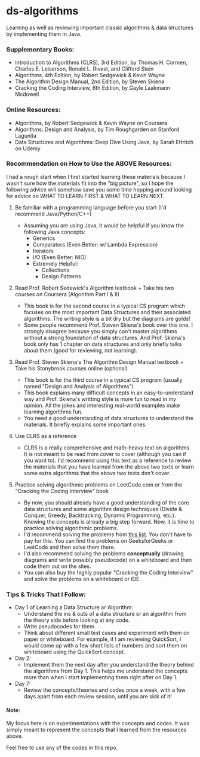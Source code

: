 # ds-algorithms
Learning as well as reviewing important classic algorithms & data structures by implementing them in Java.

### Supplementary Books:
* Introduction to Algorithms (CLRS), 3rd Edition, by Thomas H. Cormen, Charles E. Leiserson, Ronald L. Rivest, and Clifford Stein
* Algorithms, 4th Edition, by Robert Sedgewick & Kevin Wayne
* The Algorithm Design Manual, 2nd Edition, by Steven Skiena
* Cracking the Coding Interview, 6th Edition, by Gayle Laakmann Mcdowell

### Online Resources:
* Algorithms, by Robert Sedgewick & Kevin Wayne on Coursera <br>
* Algorithms: Design and Analysis, by Tim Roughgarden on Stanford Lagunita <br>
* Data Structures and Algorithms: Deep Dive Using Java, by Sarah Ettritch on Udemy <br>

### Recommendation on How to Use the ABOVE Resources:
I had a rough start when I first started learning these materials because I wasn't sure how the materials fit into the "big picture", so I hope the following advice will somehow save you some time hopping around looking for advice on WHAT TO LEARN FIRST & WHAT TO LEARN NEXT.
1. Be familiar with a programming language before you start (I'd recommend Java/Python/C++)
   * Assuming you are using Java, it would be helpful if you know the following Java concepts:
     * Generics
     * Comparators (Even Better: w/ Lambda Expression)
     * Iterators
     * I/O (Even Better: NIO)
     * Extremely Helpful:
       * Collections
       * Design Patterns
       
2. Read Prof. Robert Sedewick's Algorithm textbook + Take his two courses on Coursera (Algorithm Part I & II)
   * This book is for the second course in a typical CS program which focuses on the most important Data Structures and their associated algorithms. The writing style is a bit dry but the diagrams are golds!
   * Some people recommend Prof. Steven Skiena's book over this one. I strongly disagree because you simply can't master algorithms without a strong foundation of data structures. And Prof. Skiena's book only has 1 chapter on data structures and only briefly talks about them (good for reviewing, not learning).
   
3. Read Prof. Steven Skiena's The Algorithm Design Manual textbook + Take his Stonybrook courses online (optional)
   * This book is for the third course in a typical CS program (usually named "Design and Analysis of Algorithms")
   * This book explains many difficult concepts in an easy-to-understand way and Prof. Skiena's writting style is more fun to read in my opinion. All the jokes and interesting real-world examples make learning algorithms fun.
   * You need a good understanding of data structures to understand the materials. It briefly explains some important ones.
   
4. Use CLRS as a reference
   * CLRS is a really comprehensive and math-heavy text on algorithms. It is not meant to be read from cover to cover (although you can if you want to). I'd recommend using this text as a reference to review the materials that you have learned from the above two texts or learn some extra algorithms that the above two texts don't cover.
   
5. Practice solving algorithmic problems on LeetCode.com or from the "Cracking the Coding Interview" book
   * By now, you should already have a good understanding of the core data structures and some algorithm design techniques (Divide & Conquer, Greedy, Backtracking, Dynamic Programming, etc.). Knowing the concepts is already a big step forward. Now, it is time to practice solving algorithmic problems.
   * I'd recommend solving the problems from [this list](https://www.educative.io/collection/5642554087309312/5679846214598656). You don't have to pay for this. You can find the problems on GeeksforGeeks or LeetCode and then solve them there.
   * I'd also recommend solving the problems **conceptually** (drawing diagrams and write possibly pseudocode) on a whiteboard and then code them out on the sites.
   * You can also buy the highly popular "Cracking the Coding Interview" and solve the problems on a whiteboard or IDE.
   
### Tips & Tricks That I Follow:
* Day 1 of Learning a Data Structure or Algorithm: 
  * Understand the ins & outs of a data structure or an algorithm from the theory side before looking at any code.
  * Write pseudocodes for them.
  * Think about different small test cases and experiment with them on paper or whiteboard. For example, if I am reviewing QuickSort, I would come up with a few short lists of numbers and sort them on whiteboard using the QuickSort concept.
* Day 2:
  * Implement them the next day after you understand the theory behind the algorithms from Day 1. This helps me understand the concepts more than when I start implementing them right after on Day 1.
* Day 7: 
  * Review the concepts/theories and codes once a week, with a few days apart from each review session, until you are sick of it!

#### Note:
My focus here is on experimentations with the concepts and codes. It was simply meant to represent the concepts that I learned from the resources above.

Feel free to use any of the codes in this repo.

